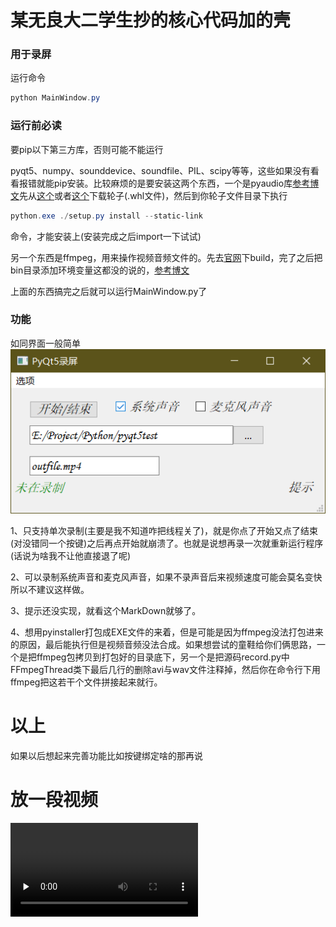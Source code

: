 # 某无良大二学生抄的核心代码加的壳

### 用于录屏

运行命令

```powershell
python MainWindow.py
```

### 运行前必读

要pip以下第三方库，否则可能不能运行

pyqt5、numpy、sounddevice、soundfile、PIL、scipy等等，这些如果没有看看报错就能pip安装。比较麻烦的是要安装这两个东西，一个是pyaudio库[参考博文](https://blog.csdn.net/zhl555666/article/details/82947654)先从[这个](https://github.com/intxcc/pyaudio_portaudio)或者[这个](https://github.com/intxcc/pyaudio_portaudio/releases)下载轮子(.whl文件)，然后到你轮子文件目录下执行 

```powershell
python.exe ./setup.py install --static-link
```

命令，才能安装上(安装完成之后import一下试试)

另一个东西是ffmpeg，用来操作视频音频文件的。先去[官网](https://ffmpeg.zeranoe.com/builds/)下build，完了之后把bin目录添加环境变量这都没的说的，[参考博文](https://www.cnblogs.com/GarsonZhang/p/10526880.html)

上面的东西搞完之后就可以运行MainWindow.py了

### 功能

如同界面一般简单![界面](./1.png)

1、只支持单次录制(主要是我不知道咋把线程关了)，就是你点了开始又点了结束(对没错同一个按键)之后再点开始就崩溃了。也就是说想再录一次就重新运行程序(话说为啥我不让他直接退了呢)

2、可以录制系统声音和麦克风声音，如果不录声音后来视频速度可能会莫名变快所以不建议这样做。

3、提示还没实现，就看这个MarkDown就够了。

4、想用pyinstaller打包成EXE文件的来着，但是可能是因为ffmpeg没法打包进来的原因，最后能执行但是视频音频没法合成。如果想尝试的童鞋给你们俩思路，一个是把ffmpeg包拷贝到打包好的目录底下，另一个是把源码record.py中FFmpegThread类下最后几行的删除avi与wav文件注释掉，然后你在命令行下用ffmpeg把这若干个文件拼接起来就行。

# 以上

如果以后想起来完善功能比如按键绑定啥的那再说

# 放一段视频

<video id="video" controls="" preload="none" > <source id="mp4" src="test.mp4" type="video/mp4"> </video>